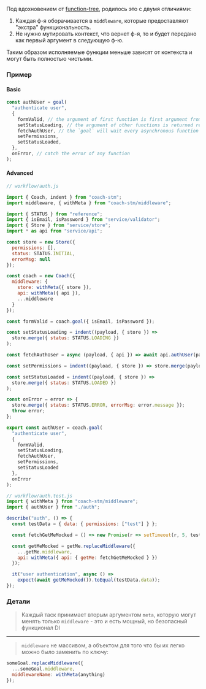 Под вдохновением от [function-tree](https://www.npmjs.com/package/function-tree), родилось это с двумя отличиями:

1.  Каждая ф-я оборачивается в `middleware`, которые предоставляют "экстра" функциональность.
2.  Не нужно мутировать контекст, что вернет ф-я, то и будет передано как первый аргумент в следующую ф-ю.

Таким образом исполняемые функции меньше зависят от контекста и могут быть полностью чистыми.

### Пример

#### Basic

```javascript
const authUser = goal(
  "authenticate user",
  {
    formValid, // the argument of first function is first argument from `authUser` call
    setStatusLoading, // the argument of other functions is returned result of previous functions
    fetchAuthUser, // the `goal` will wait every asynchronous function call (Promise)
    setPermissions,
    setStatusLoaded,
  },
  onError, // catch the error of any function
);
```

#### Advanced

```javascript
// workflow/auth.js

import { Coach, indent } from "coach-stm";
import middleware, { withMeta } from "coach-stm/middleware";

import { STATUS } from "reference";
import { isEmail, isPassword } from "service/validator";
import { Store } from "service/store";
import * as api from "service/api";

const store = new Store({
  permissions: [],
  status: STATUS.INITIAL,
  errorMsg: null
});

const coach = new Coach({
  middleware: {
    store: withMeta({ store }),
    api: withMeta({ api }),
    ...middleware
  }
});

const formValid = coach.goal({ isEmail, isPassword });

const setStatusLoading = indent((payload, { store }) =>
  store.merge({ status: STATUS.LOADING })
);

const fetchAuthUser = async (payload, { api }) => await api.authUser(payload);

const setPermissions = indent((payload, { store }) => store.merge(payload));

const setStatusLoaded = indent((payload, { store }) =>
  store.merge({ status: STATUS.LOADED })
);

const onError = error => {
  store.merge({ status: STATUS.ERROR, errorMsg: error.message });
  throw error;
};

export const authUser = coach.goal(
  "authenticate user",
  {
    formValid,
    setStatusLoading,
    fetchAuthUser,
    setPermissions,
    setStatusLoaded
  },
  onError
);
```

```javascript
// workflow/auth.test.js
import { withMeta } from "coach-stm/middleware";
import { authUser } from "./auth";

describe("auth", () => {
  const testData = { data: { permissions: ["test"] } };

  const fetchGetMeMocked = () => new Promise(r => setTimeout(r, 5, testData));

  const getMeMocked = getMe.replaceMiddleware({
    ...getMe.middleware,
    api: withMeta({ api: { getMe: fetchGetMeMocked } })
  });

  it("user authentication", async () =>
    expect(await getMeMocked()).toEqual(testData.data));
});
```

### Детали

> Каждый таск принимает вторым аргументом `meta`, которую могут менять только `middleware` - это и есть мощный, но безопасный функционал DI

___

> `middleware` не массивом, а объектом для того что бы их легко можно было заменить по ключу:

```javascript
someGoal.replaceMiddleware({
  ...someGoal.middleware,
  middlewareName: withMeta(anything)
});
```
